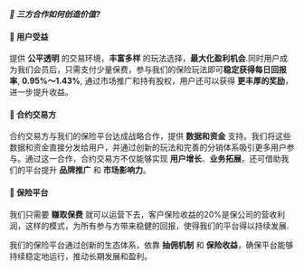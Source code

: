 
***🔗 三方合作如何创造价值?***

#### 🔹 用户受益

提供 **公平透明** 的交易环境，**丰富多样** 的玩法选择，**最大化盈利机会**.同时用户成为我们会员后，只需支付少量保费，参与我们的保险玩法即可**稳定获得每日回报率**, **0.95%～1.43%**, 通过市场推广和持有股权，用户还可以获得 **更丰厚的奖励**，进一步提升收益。

#### 🔹 合约交易方

合约交易方与我们的保险平台达成战略合作，提供 **数据和资金** 支持。我们将这些数据和资金直接分发给用户，并通过创新的玩法和完善的分销体系吸引更多用户参与。通过这一合作，合约交易方不仅能够实现 **用户增长**、**业务拓展**，还可借助我们的平台提升 **品牌推广** 和 **市场影响力**。

#### 🔹 保险平台

我们只需要 **赚取保费** 就可以运营下去，客户保险收益的20%是保公司的营收利润，这样的模式，为所有参与方带来稳健的回报，使得我们的平台得以持续发展.

我们的保险平台通过创新的生态体系，依靠 **抽佣机制** 和 **保险收益**，确保平台能够持续稳定地运行，推动长期发展和盈利。


